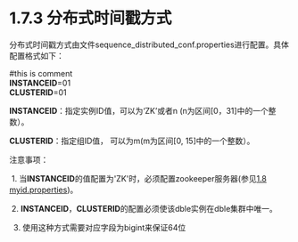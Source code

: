 # 1.7.3 分布式时间戳方式
分布式时间戳方式由文件sequence_distributed_conf.properties进行配置。具体配置格式如下：

\#this is comment  
**INSTANCEID**=01  
**CLUSTERID**=01

**INSTANCEID**：指定实例ID值，可以为‘ZK’或者n (n为区间[0，31]中的一个整数）。

**CLUSTERID**：指定组ID值， 可以为m(m为区间[0, 15]中的一个整数）。

注意事项：

 1. 当**INSTANCEID**的值配置为'ZK'时，必须配置zookeeper服务器(参见[1.8 myid.properties](../1.8_myid.properties.md))。

 2. **INSTANCEID**，**CLUSTERID**的配置必须使该dble实例在dble集群中唯一。

 3. 使用这种方式需要对应字段为bigint来保证64位
